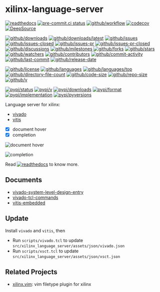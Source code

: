 # xilinx-language-server

[![readthedocs](https://shields.io/readthedocs/xilinx-language-server)](https://xilinx-language-server.readthedocs.io)
[![pre-commit.ci status](https://results.pre-commit.ci/badge/github/Freed-Wu/xilinx-language-server/main.svg)](https://results.pre-commit.ci/latest/github/Freed-Wu/xilinx-language-server/main)
[![github/workflow](https://github.com/Freed-Wu/xilinx-language-server/actions/workflows/main.yml/badge.svg)](https://github.com/Freed-Wu/xilinx-language-server/actions)
[![codecov](https://codecov.io/gh/Freed-Wu/xilinx-language-server/branch/main/graph/badge.svg)](https://codecov.io/gh/Freed-Wu/xilinx-language-server)
[![DeepSource](https://deepsource.io/gh/Freed-Wu/xilinx-language-server.svg/?show_trend=true)](https://deepsource.io/gh/Freed-Wu/xilinx-language-server)

[![github/downloads](https://shields.io/github/downloads/Freed-Wu/xilinx-language-server/total)](https://github.com/Freed-Wu/xilinx-language-server/releases)
[![github/downloads/latest](https://shields.io/github/downloads/Freed-Wu/xilinx-language-server/latest/total)](https://github.com/Freed-Wu/xilinx-language-server/releases/latest)
[![github/issues](https://shields.io/github/issues/Freed-Wu/xilinx-language-server)](https://github.com/Freed-Wu/xilinx-language-server/issues)
[![github/issues-closed](https://shields.io/github/issues-closed/Freed-Wu/xilinx-language-server)](https://github.com/Freed-Wu/xilinx-language-server/issues?q=is%3Aissue+is%3Aclosed)
[![github/issues-pr](https://shields.io/github/issues-pr/Freed-Wu/xilinx-language-server)](https://github.com/Freed-Wu/xilinx-language-server/pulls)
[![github/issues-pr-closed](https://shields.io/github/issues-pr-closed/Freed-Wu/xilinx-language-server)](https://github.com/Freed-Wu/xilinx-language-server/pulls?q=is%3Apr+is%3Aclosed)
[![github/discussions](https://shields.io/github/discussions/Freed-Wu/xilinx-language-server)](https://github.com/Freed-Wu/xilinx-language-server/discussions)
[![github/milestones](https://shields.io/github/milestones/all/Freed-Wu/xilinx-language-server)](https://github.com/Freed-Wu/xilinx-language-server/milestones)
[![github/forks](https://shields.io/github/forks/Freed-Wu/xilinx-language-server)](https://github.com/Freed-Wu/xilinx-language-server/network/members)
[![github/stars](https://shields.io/github/stars/Freed-Wu/xilinx-language-server)](https://github.com/Freed-Wu/xilinx-language-server/stargazers)
[![github/watchers](https://shields.io/github/watchers/Freed-Wu/xilinx-language-server)](https://github.com/Freed-Wu/xilinx-language-server/watchers)
[![github/contributors](https://shields.io/github/contributors/Freed-Wu/xilinx-language-server)](https://github.com/Freed-Wu/xilinx-language-server/graphs/contributors)
[![github/commit-activity](https://shields.io/github/commit-activity/w/Freed-Wu/xilinx-language-server)](https://github.com/Freed-Wu/xilinx-language-server/graphs/commit-activity)
[![github/last-commit](https://shields.io/github/last-commit/Freed-Wu/xilinx-language-server)](https://github.com/Freed-Wu/xilinx-language-server/commits)
[![github/release-date](https://shields.io/github/release-date/Freed-Wu/xilinx-language-server)](https://github.com/Freed-Wu/xilinx-language-server/releases/latest)

[![github/license](https://shields.io/github/license/Freed-Wu/xilinx-language-server)](https://github.com/Freed-Wu/xilinx-language-server/blob/main/LICENSE)
[![github/languages](https://shields.io/github/languages/count/Freed-Wu/xilinx-language-server)](https://github.com/Freed-Wu/xilinx-language-server)
[![github/languages/top](https://shields.io/github/languages/top/Freed-Wu/xilinx-language-server)](https://github.com/Freed-Wu/xilinx-language-server)
[![github/directory-file-count](https://shields.io/github/directory-file-count/Freed-Wu/xilinx-language-server)](https://github.com/Freed-Wu/xilinx-language-server)
[![github/code-size](https://shields.io/github/languages/code-size/Freed-Wu/xilinx-language-server)](https://github.com/Freed-Wu/xilinx-language-server)
[![github/repo-size](https://shields.io/github/repo-size/Freed-Wu/xilinx-language-server)](https://github.com/Freed-Wu/xilinx-language-server)
[![github/v](https://shields.io/github/v/release/Freed-Wu/xilinx-language-server)](https://github.com/Freed-Wu/xilinx-language-server)

[![pypi/status](https://shields.io/pypi/status/xilinx-language-server)](https://pypi.org/project/xilinx-language-server/#description)
[![pypi/v](https://shields.io/pypi/v/xilinx-language-server)](https://pypi.org/project/xilinx-language-server/#history)
[![pypi/downloads](https://shields.io/pypi/dd/xilinx-language-server)](https://pypi.org/project/xilinx-language-server/#files)
[![pypi/format](https://shields.io/pypi/format/xilinx-language-server)](https://pypi.org/project/xilinx-language-server/#files)
[![pypi/implementation](https://shields.io/pypi/implementation/xilinx-language-server)](https://pypi.org/project/xilinx-language-server/#files)
[![pypi/pyversions](https://shields.io/pypi/pyversions/xilinx-language-server)](https://pypi.org/project/xilinx-language-server/#files)

Language server for xilinx:

- [vivado](https://www.xilinx.com/support/download/index.html/content/xilinx/en/downloadNav/vivado-design-tools.html)
- [vitis](https://www.xilinx.com/support/download/index.html/content/xilinx/en/downloadNav/vitis.html)
- [x] document hover
- [x] completion

![document hover](https://github.com/Freed-Wu/xilinx-language-server/assets/32936898/ad13e891-0d73-457c-9899-3a2e2f86cbe2)

![completion](https://github.com/Freed-Wu/xilinx-language-server/assets/32936898/2111f6fe-d42a-4ef7-b529-688f3a139959)

Read
[![readthedocs](https://shields.io/readthedocs/xilinx-language-server)](https://xilinx-language-server.readthedocs.io)
to know more.

## Documents

- [vivado-system-level-design-entry](https://docs.xilinx.com/r/en-US/ug895-vivado-system-level-design-entry)
- [vivado-tcl-commands](https://docs.xilinx.com/r/en-US/ug835-vivado-tcl-commands)
- [vitis-embedded](https://docs.xilinx.com/r/en-US/ug1400-vitis-embedded)

## Update

Install `vivado` and `vitis`, then

- Run `scripts/vivado.tcl` to update `src/xilinx_language_server/assets/json/vivado.json`
- Run `scripts/xsct.tcl` to update `src/xilinx_language_server/assets/json/xsct.json`

## Related Projects

- [xilinx.vim](https://github.com/Freed-Wu/xilinx.vim): vim filetype plugin
  for xilinx
